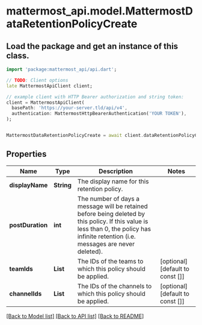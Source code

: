 # mattermost_api.model.MattermostDataRetentionPolicyCreate

## Load the package and get an instance of this class.
```dart
import 'package:mattermost_api/api.dart';

// TODO: Client options
late MattermostApiClient client;

// example client with HTTP Bearer authorization and string token:
client = MattermostApiClient(
  basePath: 'https://your-server.tld/api/v4',
  authentication: MattermostHttpBearerAuthentication('YOUR TOKEN'),
);


MattermostDataRetentionPolicyCreate = await client.dataRetentionPolicyCreate.FUNCTION_THAT_RETURNS_THIS_CLASS();

```

## Properties
Name | Type | Description | Notes
------------ | ------------- | ------------- | -------------
**displayName** | **String** | The display name for this retention policy. | 
**postDuration** | **int** | The number of days a message will be retained before being deleted by this policy. If this value is less than 0, the policy has infinite retention (i.e. messages are never deleted).  | 
**teamIds** | **List<String>** | The IDs of the teams to which this policy should be applied. | [optional] [default to const []]
**channelIds** | **List<String>** | The IDs of the channels to which this policy should be applied. | [optional] [default to const []]

[[Back to Model list]](../GENERATED_README.md#documentation-for-models) [[Back to API list]](../GENERATED_README.md#documentation-for-api-endpoints) [[Back to README]](../GENERATED_README.md)


